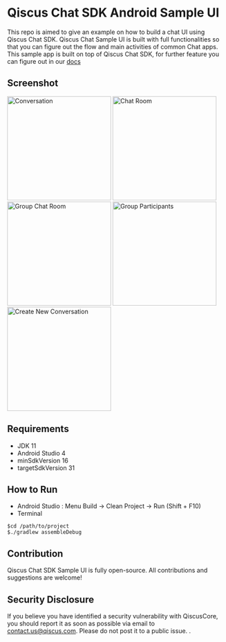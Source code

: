 # Qiscus Chat SDK Android Sample UI

This repo is aimed to give an example on how to build a chat UI using Qiscus Chat SDK. Qiscus Chat Sample UI is built with full functionalities so that you can figure out the flow and main activities of common Chat apps. This sample app is built on top of Qiscus Chat SDK, for further feature you can figure out in our [docs](https://documentation.qiscus.com/chat-sdk-android/introduction)

## Screenshot

<img src="https://user-images.githubusercontent.com/56247115/78869105-36a51080-7a6e-11ea-848e-ef3d84ec9725.png" alt="Conversation" width="240"/>

<img src="https://user-images.githubusercontent.com/56247115/78869098-3278f300-7a6e-11ea-9953-8080d0b7d6bb.png" alt="Chat Room" width="240"/>

<img src="https://user-images.githubusercontent.com/56247115/78872512-981bae00-7a73-11ea-906e-00ab0f05eeda.png" alt="Group Chat Room" width="240"/>

<img src="https://user-images.githubusercontent.com/56247115/78869121-3e64b500-7a6e-11ea-866f-5ed470ad3149.png" alt="Group Participants" width="240"/>

<img src="https://user-images.githubusercontent.com/56247115/78869131-41f83c00-7a6e-11ea-8543-951890cfef91.png" alt="Create New Conversation" width="240"/>

## Requirements

 - JDK 11
 - Android Studio 4
 - minSdkVersion 16
 - targetSdkVersion 31

## How to Run
 - Android Studio  : Menu Build -> Clean Project -> Run (Shift + F10)
 - Terminal
 
 ```
 $cd /path/to/project
 $./gradlew assembleDebug
 ```

## Contribution
Qiscus Chat SDK Sample UI is fully open-source. All contributions and suggestions are welcome!

## Security Disclosure

If you believe you have identified a security vulnerability with QiscusCore, you should report it as soon as possible via email to contact.us@qiscus.com. Please do not post it to a public issue.
.
